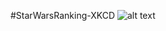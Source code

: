 #StarWarsRanking-XKCD
![alt text](https://raw.githubusercontent.com/astropatel/StarWarsRanking-XKCD/blob/master/StarWarsOrdering_small.png)
